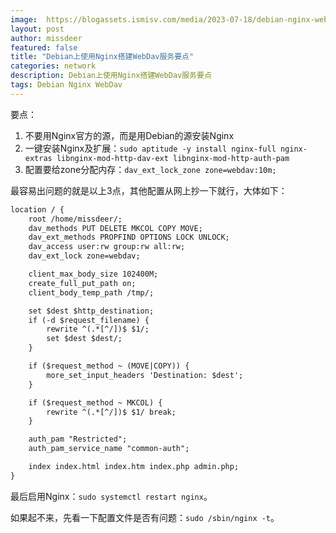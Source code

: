 ```yaml
---
image:  https://blogassets.ismisv.com/media/2023-07-18/debian-nginx-webdav.png
layout: post
author: missdeer
featured: false
title: "Debian上使用Nginx搭建WebDav服务要点"
categories: network
description: Debian上使用Nginx搭建WebDav服务要点
tags: Debian Nginx WebDav
---
```


要点：

1. 不要用Nginx官方的源，而是用Debian的源安装Nginx
2. 一键安装Nginx及扩展：`sudo aptitude -y install nginx-full nginx-extras libnginx-mod-http-dav-ext libnginx-mod-http-auth-pam`
3. 配置要给zone分配内存：`dav_ext_lock_zone zone=webdav:10m;`

最容易出问题的就是以上3点，其他配置从网上抄一下就行，大体如下：

```txt
location / {
    root /home/missdeer/;
    dav_methods PUT DELETE MKCOL COPY MOVE;
    dav_ext_methods PROPFIND OPTIONS LOCK UNLOCK;
    dav_access user:rw group:rw all:rw;
    dav_ext_lock zone=webdav;

    client_max_body_size 102400M;
    create_full_put_path on;
    client_body_temp_path /tmp/;

    set $dest $http_destination;
    if (-d $request_filename) {
        rewrite ^(.*[^/])$ $1/;
        set $dest $dest/;
    }

    if ($request_method ~ (MOVE|COPY)) {
        more_set_input_headers 'Destination: $dest';
    }

    if ($request_method ~ MKCOL) {
        rewrite ^(.*[^/])$ $1/ break;
    }

    auth_pam "Restricted";
    auth_pam_service_name "common-auth";

    index index.html index.htm index.php admin.php;
}
```

最后启用Nginx：`sudo systemctl restart nginx`。

如果起不来，先看一下配置文件是否有问题：`sudo /sbin/nginx -t`。